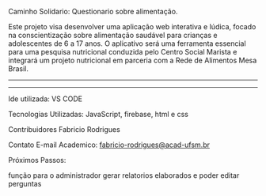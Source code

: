 Caminho Solidario: Questionario sobre alimentação.

Este projeto visa desenvolver uma aplicação web interativa e lúdica, focado na conscientização sobre alimentação saudável para crianças e adolescentes de 6 a 17 anos. O aplicativo será uma ferramenta essencial para uma pesquisa nutricional conduzida pelo Centro Social Marista e integrará um projeto nutricional em parceria com a Rede de Alimentos Mesa Brasil.

----------------------------------------------------------



--------------------------------------------------------------------------------------------
Ide utilizada: VS CODE

Tecnologias Utilizadas: JavaScript, firebase, html e css


Contribuidores Fabricio Rodrigues

Contato E-mail Academico: fabricio-rodrigues@acad-ufsm.br

Próximos Passos:

função para o administrador gerar relatorios elaborados e poder editar perguntas

